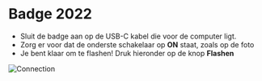# Badge 2022

- Sluit de badge aan op de USB-C kabel die voor de computer ligt.
- Zorg er voor dat de onderste schakelaar op **ON** staat, zoals op de foto
- Je bent klaar om te flashen! Druk hieronder op de knop **Flashen**

![Connection](/boards/badge_2022/connection.webp)
